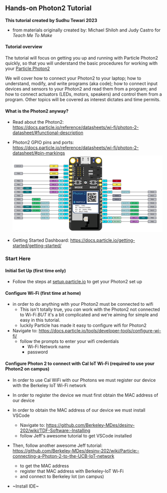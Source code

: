 ## Hands-on Photon2 Tutorial

**This tutorial created by Sudhu Tewari 2023**
 - from materials originally created by: Michael Shiloh and Judy Castro for *Teach Me To Make*

#### Tutorial overview
The tutorial will focus on getting you up and running with Particle Photon2 quickly, so that you will understand the basic procedures for working with your [Particle Photon2](https://docs.particle.io/photon-2/)

We will cover how to connect your Photon2 to your laptop; how to understand, modify, and write programs (aka code); how to connect input devices and sensors to your Photon2 and read them from a program; and how to connect actuators (LEDs, motors, speakers) and control them from a program. Other topics will be covered as interest dictates and time permits.

#### What is the Photon2 anyway?
 - Read about the Photon2: https://docs.particle.io/reference/datasheets/wi-fi/photon-2-datasheet/#functional-description

 - Photon2 GPIO pins and ports: https://docs.particle.io/reference/datasheets/wi-fi/photon-2-datasheet/#pin-markings
 ![photon-2-pinout](/images/photon-2-pinout.svg)

- Getting Started Dashboard: https://docs.particle.io/getting-started/getting-started/

### Start Here

#### Initial Set Up (first time only)
- Follow the steps at [setup.particle.io](https://setup.particle.io/)
  to get your Photon2 set up

#### Configure Wi-Fi (first time at home)
- in order to do anything with your Photon2 must be connected to wifi
  - This isn't totally true, you _can_ work with the Photon2 not connected to Wi-Fi _BUT_ it's a bit complicated and we're aiming for simple and easy in this tutorial.
  - luckily Particle has made it easy to configure wifi for Photon2
- Navigate to: https://docs.particle.io/tools/developer-tools/configure-wi-fi/
  - follow the prompts to enter your wifi credentials
     - Wi-Fi Network name
     - password

 #### Configure Photon 2 to connect with Cal IoT Wi-Fi (required to use your Photon2 on campus)
  - In order to use Cal WiFi with our Photons we must register our device with the Berkeley IoT Wi-Fi network
  - In order to register the device we must first obtain the MAC address of our device
  - In order to obtain the MAC address of our device we must install VSCode
    - Navigate to: https://github.com/Berkeley-MDes/desinv-202/wiki/TDF-Software:-Installing
    - follow Jeff's awesome tutorial to get VSCode installed
  - Then, follow another awesome Jeff tutorial: https://github.com/Berkeley-MDes/desinv-202/wiki/Particle:-connecting-a-Photon-2-to-the-UCB-IoT-network
     - to get the MAC address
     - register that MAC address with Berkeley-IoT Wi-Fi
     - and connect to Berkeley Iot (on campus)


- ~Install IDE~
